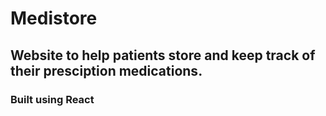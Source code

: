 # Medistore

## Website to help patients store and keep track of their presciption medications.

### Built using React
